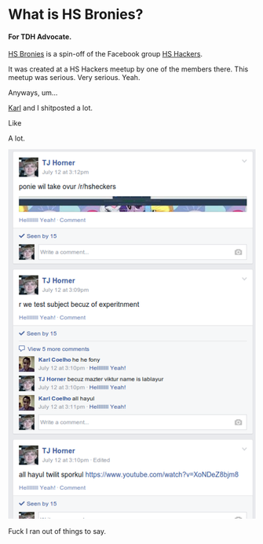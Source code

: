 # What is HS Bronies?
#### For TDH Advocate.

[HS Bronies](http://facebook.com/groups/HSBronies) is a spin-off of the Facebook group [HS Hackers](http://facebook.com/groups/PennAppsHS).

It was created at a HS Hackers meetup by one of the members there. This meetup was serious. Very serious. Yeah.

Anyways, um...

[Karl](https://www.facebook.com/karl.coelho) and I shitposted a lot.

Like

A lot.

![](https://github.com/GeekyGamer14/textfiles/blob/master/images/posts.png)

Fuck I ran out of things to say.